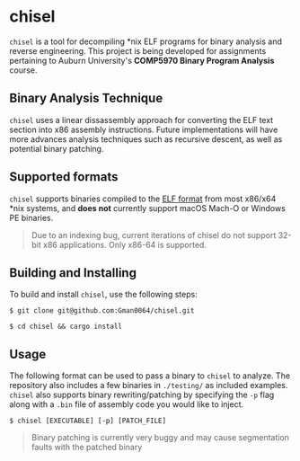 # chisel
`chisel` is a tool for decompiling *nix ELF programs for binary analysis and reverse engineering. This project is being developed for assignments pertaining to Auburn University's **COMP5970 Binary Program Analysis** course.

## Binary Analysis Technique

`chisel` uses a linear dissassembly approach for converting the ELF text section into x86 assembly instructions. Future implementations will have more advances analysis techniques such as recursive descent, as well as potential binary patching.


## Supported formats

`chisel` supports binaries compiled to the [ELF format](https://en.wikipedia.org/wiki/Executable_and_Linkable_Format) from most x86/x64 *nix systems, and __does not__ currently support macOS Mach-O or Windows PE binaries.

> Due to an indexing bug, current iterations of chisel do not support 32-bit x86 applications. Only x86-64 is supported.


## Building and Installing

To build and install `chisel`, use the following steps:

```shell
$ git clone git@github.com:Gman0064/chisel.git

$ cd chisel && cargo install
```


## Usage

The following format can be used to pass a binary to `chisel` to analyze. The repository also includes a few binaries in `./testing/` as included examples. `chisel` also supports binary rewriting/patching by specifying the `-p` flag along with a `.bin` file of assembly code you would like to inject.

```shell
$ chisel [EXECUTABLE] [-p] [PATCH_FILE]
```

> Binary patching is currently very buggy and may cause segmentation faults with the patched binary